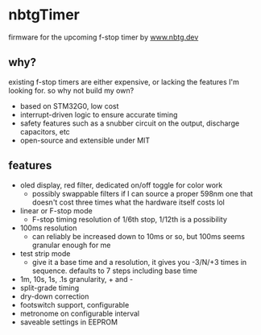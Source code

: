 # nbtgTimer

firmware for the upcoming f-stop timer by www.nbtg.dev

## why?
existing f-stop timers are either expensive, or lacking the features I'm looking for. so why not build my own?

* based on STM32G0, low cost
* interrupt-driven logic to ensure accurate timing
* safety features such as a snubber circuit on the output, discharge capacitors, etc
* open-source and extensible under MIT

## features

* oled display, red filter, dedicated on/off toggle for color work
  * possibly swappable filters if I can source a proper 598nm one that doesn't cost three times what the hardware itself costs lol 
* linear or F-stop mode
  * F-stop timing resolution of 1/6th stop, 1/12th is a possibility
* 100ms resolution
  * can reliably be increased down to 10ms or so, but 100ms seems granular enough for me
* test strip mode
  * give it a base time and a resolution, it gives you -3/N/+3 times in sequence. defaults to 7 steps including base time
* 1m, 10s, 1s, .1s granularity, + and -
* split-grade timing
* dry-down correction
* footswitch support, configurable
* metronome on configurable interval
* saveable settings in EEPROM
